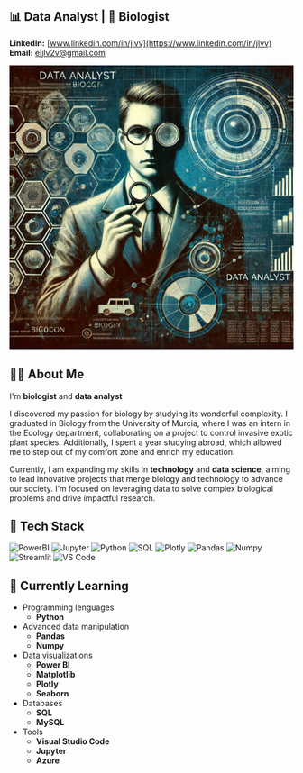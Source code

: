 ## 📊 Data Analyst | 🧬 Biologist
**LinkedIn:** [www.linkedin.com/in/jlvv](https://www.linkedin.com/in/jlvv)  
**Email:** [eljlv2v@gmail.com](mailto:eljlv2v@gmail.com)

![Banner](banner.png)

## 👩‍💻 About Me
I'm **biologist** and **data analyst**

I discovered my passion for biology by studying its wonderful complexity. I graduated in Biology from the University of Murcia, where I was an intern in the Ecology department, collaborating on a project to control invasive exotic plant species. Additionally, I spent a year studying abroad, which allowed me to step out of my comfort zone and enrich my education.

Currently, I am expanding my skills in **technology** and **data science**, aiming to lead innovative projects that merge biology and technology to advance our society. I’m focused on leveraging data to solve complex biological problems and drive impactful research.

## 🚀 Tech Stack <br>
![PowerBI](https://img.shields.io/badge/PowerBI-F2C811?style=for-the-badge&logo=Power%20BI&logoColor=white)
![Jupyter](https://img.shields.io/badge/Jupyter-F37626.svg?&style=for-the-badge&logo=Jupyter&logoColor=white)
![Python](https://img.shields.io/badge/Python-14354C?style=for-the-badge&logo=python&logoColor=white)
![SQL](https://img.shields.io/badge/MySQL-005C84?style=for-the-badge&logo=mysql&logoColor=white)
![Plotly](https://img.shields.io/badge/Plotly-3F4F75.svg?style=for-the-badge&logo=Plotly&logoColor=white)
![Pandas](https://img.shields.io/badge/pandas-150458.svg?style=for-the-badge&logo=pandas&logoColor=white)
![Numpy](https://img.shields.io/badge/NumPy-013243.svg?style=for-the-badge&logo=NumPy&logoColor=white)
![Streamlit](https://img.shields.io/badge/Streamlit-FF4B4B.svg?style=for-the-badge&logo=Streamlit&logoColor=white)
![VS Code](https://img.shields.io/badge/Visual_Studio_Code-0078D4?style=for-the-badge&logo=visual%20studio%20code&logoColor=white)

## 📖 Currently Learning <br>
- Programming lenguages
  - **Python** 
- Advanced data manipulation
  - **Pandas**
  - **Numpy**
- Data visualizations
  - **Power BI**
  - **Matplotlib**
  - **Plotly**
  - **Seaborn**
- Databases
  - **SQL**
  - **MySQL**
- Tools
  - **Visual Studio Code**
  - **Jupyter**
  - **Azure**
